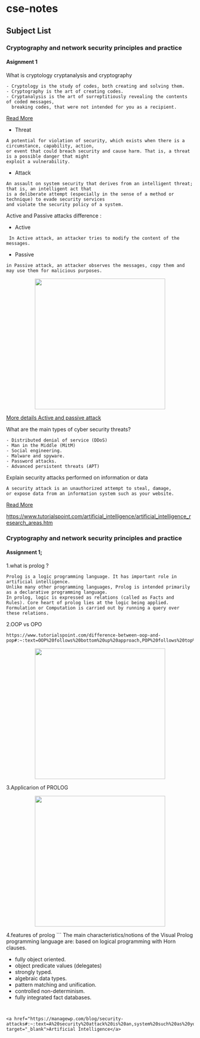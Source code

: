# cse-notes

## Subject List


### Cryptography and network security principles and practice

#### Asignment 1

 What is cryptology cryptanalysis and cryptography
```
- Cryptology is the study of codes, both creating and solving them.
- Cryptography is the art of creating codes.
- Cryptanalysis is the art of surreptitiously revealing the contents of coded messages, 
  breaking codes, that were not intended for you as a recipient.
```
<a href="https://hackernoon.com/cryptology-vs-cryptography-vs-cryptanalysis-get-your-vocabulary-right-mw3o32w4" target="_blank">Read More</a>

* Threat
```
A potential for violation of security, which exists when there is a circumstance, capability, action,
or event that could breach security and cause harm. That is, a threat is a possible danger that might
exploit a vulnerability.
```

* Attack
```
An assault on system security that derives from an intelligent threat; that is, an intelligent act that
is a deliberate attempt (especially in the sense of a method or technique) to evade security services
and violate the security policy of a system.
```

Active and Passive attacks difference :

* Active
```
 In Active attack, an attacker tries to modify the content of the messages.
 ```
* Passive
```
in Passive attack, an attacker observes the messages, copy them and may use them for malicious purposes.
```
<p align="center">
<img src="https://image.slidesharecdn.com/computersecurityoverview-170423022917/95/computer-security-overview-13-638.jpg?cb=1493107720" width="350"/>
</p>

<a href="https://www.geeksforgeeks.org/active-and-passive-attacks-in-information-security/" target="_blank">More details Active and passive attack</a>

What are the main types of cyber security threats?
```
- Distributed denial of service (DDoS)
- Man in the Middle (MitM)
- Social engineering.
- Malware and spyware.
- Password attacks.
- Advanced persistent threats (APT)
```
Explain security attacks performed on information or data
```
A security attack is an unauthorized attempt to steal, damage, 
or expose data from an information system such as your website.
```
<a href="https://managewp.com/blog/security-attacks#:~:text=A%20security%20attack%20is%20an,system%20such%20as%20your%20website." target="_blank">Read More</a>


https://www.tutorialspoint.com/artificial_intelligence/artificial_intelligence_research_areas.htm

### Cryptography and network security principles and practice

#### Assignment 1;
1.what is prolog ?
```
Prolog is a logic programming language. It has important role in artificial intelligence. 
Unlike many other programming languages, Prolog is intended primarily as a declarative programming language. 
In prolog, logic is expressed as relations (called as Facts and Rules). Core heart of prolog lies at the logic being applied. 
Formulation or Computation is carried out by running a query over these relations.
```

2.OOP vs OPO
```
https://www.tutorialspoint.com/difference-between-oop-and-pop#:~:text=OOP%20follows%20bottom%20up%20approach,POP%20follows%20top%20down%20approach.&text=A%20program%20is%20divided%20to,into%20funtions%20and%20they%20interacts.
```
<p align="center">
<img src="https://i.ytimg.com/vi/LL8hqRdFCPI/maxresdefault.jpg" width="350"/>
</p>



3.Applicarion of PROLOG



<p align="center">
<img src="https://image.slidesharecdn.com/prologpresent-130306225237-phpapp02/95/prolog-present-14-638.jpg?cb=1362610399" width="350"/>
</p>
4.features of prolog
```
The main characteristics/notions of the Visual Prolog programming language are:
based on logical programming with Horn clauses.

- fully object oriented.
- object predicate values (delegates)
- strongly typed.
- algebraic data types.
- pattern matching and unification.
- controlled non-determinism.
- fully integrated fact databases.
```


<a href="https://managewp.com/blog/security-attacks#:~:text=A%20security%20attack%20is%20an,system%20such%20as%20your%20website." target="_blank">Artificial Intelligence</a>




